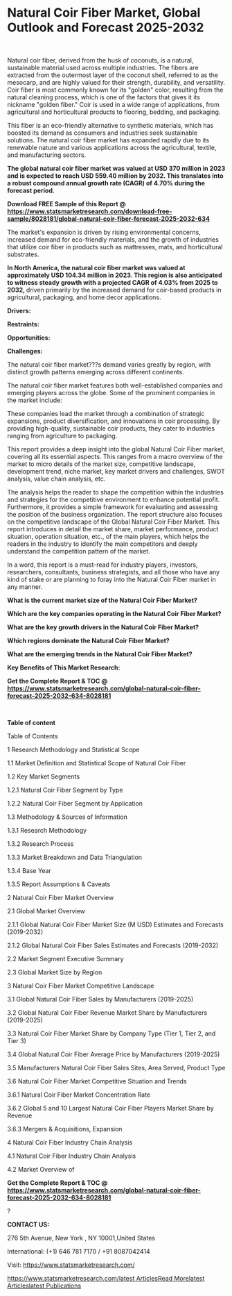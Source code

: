 <h1>Natural Coir Fiber Market, Global Outlook and Forecast 2025-2032</h1><br/><p>Natural coir fiber, derived from the husk of coconuts, is a natural, sustainable material used across multiple industries. The fibers are extracted from the outermost layer of the coconut shell, referred to as the mesocarp, and are highly valued for their strength, durability, and versatility. Coir fiber is most commonly known for its "golden" color, resulting from the natural cleaning process, which is one of the factors that gives it its nickname "golden fiber." Coir is used in a wide range of applications, from agricultural and horticultural products to flooring, bedding, and packaging.</p>
 
 
 
 <p>This fiber is an eco-friendly alternative to synthetic materials, which has boosted its demand as consumers and industries seek sustainable solutions. The natural coir fiber market has expanded rapidly due to its renewable nature and various applications across the agricultural, textile, and manufacturing sectors.</p>
 
 
 
 <p><strong>The global natural coir fiber market was valued at USD 370 million in 2023 and is expected to reach USD 559.40 million by 2032. This translates into a robust compound annual growth rate (<strong>CAGR</strong>) of 4.70% during the forecast period. </strong></p>
 
 
 
 <p><strong>Download FREE Sample of this Report @ <a href="https://www.statsmarketresearch.com/download-free-sample/8028181/global-natural-coir-fiber-forecast-2025-2032-634">https://www.statsmarketresearch.com/download-free-sample/8028181/global-natural-coir-fiber-forecast-2025-2032-634</a></strong></p>
 
 
 
 <p>The market&#39;s expansion is driven by rising environmental concerns, increased demand for eco-friendly materials, and the growth of industries that utilize coir fiber in products such as mattresses, mats, and horticultural substrates.</p>
 
 
 
 <p><strong>In North America, the natural coir fiber market was valued at approximately USD 104.34 million in 2023. This region is also anticipated to witness steady growth with a projected <strong>CAGR</strong> of 4.03% from 2025 to 2032, </strong>driven primarily by the increased demand for coir-based products in agricultural, packaging, and home decor applications.</p>
 
 
 
 <p><strong>Drivers:</strong></p>
 
 
 
 <p><strong>Restraints:</strong></p>
 
 
 
 <p><strong>Opportunities:</strong></p>
 
 
 
 <p><strong>Challenges:</strong></p>
 
 
 
 <p>The natural coir fiber market???s demand varies greatly by region, with distinct growth patterns emerging across different continents.</p>
 
 
 
 <p>The natural coir fiber market features both well-established companies and emerging players across the globe. Some of the prominent companies in the market include:</p>
 
 
 
 <p>These companies lead the market through a combination of strategic expansions, product diversification, and innovations in coir processing. By providing high-quality, sustainable coir products, they cater to industries ranging from agriculture to packaging.</p>
 
 
 
 <p>This report provides a deep insight into the global Natural Coir Fiber market, covering all its essential aspects. This ranges from a macro overview of the market to micro details of the market size, competitive landscape, development trend, niche market, key market drivers and challenges, SWOT analysis, value chain analysis, etc.</p>
 
 
 
 <p>The analysis helps the reader to shape the competition within the industries and strategies for the competitive environment to enhance potential profit. Furthermore, it provides a simple framework for evaluating and assessing the position of the business organization. The report structure also focuses on the competitive landscape of the Global Natural Coir Fiber Market. This report introduces in detail the market share, market performance, product situation, operation situation, etc., of the main players, which helps the readers in the industry to identify the main competitors and deeply understand the competition pattern of the market.</p>
 
 
 
 <p>In a word, this report is a must-read for industry players, investors, researchers, consultants, business strategists, and all those who have any kind of stake or are planning to foray into the Natural Coir Fiber market in any manner.</p>
 
 
 
 <p><strong>What is the current market size of the Natural Coir Fiber Market?</strong></p>
 
 
 
 <p><strong>Which are the key companies operating in the Natural Coir Fiber Market?</strong></p>
 
 
 
 <p><strong>What are the key growth drivers in the Natural Coir Fiber Market?</strong></p>
 
 
 
 <p><strong>Which regions dominate the Natural Coir Fiber Market?</strong></p>
 
 
 
 <p><strong>What are the emerging trends in the Natural Coir Fiber Market?</strong></p>
 
 
 
 <p><strong>Key Benefits of This Market Research:</strong></p>
 
 
 
 <div><b>Get the Complete Report & TOC @ <a href="https://www.statsmarketresearch.com/global-natural-coir-fiber-forecast-2025-2032-634-8028181">https://www.statsmarketresearch.com/global-natural-coir-fiber-forecast-2025-2032-634-8028181</a></b></div>
 
 
 
 <p><br />
 
 <b>Table of content</b></p>
 
 
 
 <p>Table of Contents<br />
 
 1 Research Methodology and Statistical Scope<br />
 
 1.1 Market Definition and Statistical Scope of Natural Coir Fiber<br />
 
 1.2 Key Market Segments<br />
 
 1.2.1 Natural Coir Fiber Segment by Type<br />
 
 1.2.2 Natural Coir Fiber Segment by Application<br />
 
 1.3 Methodology & Sources of Information<br />
 
 1.3.1 Research Methodology<br />
 
 1.3.2 Research Process<br />
 
 1.3.3 Market Breakdown and Data Triangulation<br />
 
 1.3.4 Base Year<br />
 
 1.3.5 Report Assumptions & Caveats<br />
 
 2 Natural Coir Fiber Market Overview<br />
 
 2.1 Global Market Overview<br />
 
 2.1.1 Global Natural Coir Fiber Market Size (M USD) Estimates and Forecasts (2019-2032)<br />
 
 2.1.2 Global Natural Coir Fiber Sales Estimates and Forecasts (2019-2032)<br />
 
 2.2 Market Segment Executive Summary<br />
 
 2.3 Global Market Size by Region<br />
 
 3 Natural Coir Fiber Market Competitive Landscape<br />
 
 3.1 Global Natural Coir Fiber Sales by Manufacturers (2019-2025)<br />
 
 3.2 Global Natural Coir Fiber Revenue Market Share by Manufacturers (2019-2025)<br />
 
 3.3 Natural Coir Fiber Market Share by Company Type (Tier 1, Tier 2, and Tier 3)<br />
 
 3.4 Global Natural Coir Fiber Average Price by Manufacturers (2019-2025)<br />
 
 3.5 Manufacturers Natural Coir Fiber Sales Sites, Area Served, Product Type<br />
 
 3.6 Natural Coir Fiber Market Competitive Situation and Trends<br />
 
 3.6.1 Natural Coir Fiber Market Concentration Rate<br />
 
 3.6.2 Global 5 and 10 Largest Natural Coir Fiber Players Market Share by Revenue<br />
 
 3.6.3 Mergers & Acquisitions, Expansion<br />
 
 4 Natural Coir Fiber Industry Chain Analysis<br />
 
 4.1 Natural Coir Fiber Industry Chain Analysis<br />
 
 4.2 Market Overview of</p>
 
 
 
 <div><b>Get the Complete Report & TOC @ <a href="https://www.statsmarketresearch.com/global-natural-coir-fiber-forecast-2025-2032-634-8028181">https://www.statsmarketresearch.com/global-natural-coir-fiber-forecast-2025-2032-634-8028181</a></b></div>
 
 
 
 <p>? </p>
 
 
 
 <p><b>CONTACT US:</b><br />
 
 276 5th Avenue, New York , NY 10001,United States<br />
 
 International: (+1) 646 781 7170 / +91 8087042414<br />
 
 Visit: <a href="https://www.statsmarketresearch.com/">https://www.statsmarketresearch.com/</a><br />
 
 <a href="https://gyeongbokgung.com">https://www.statsmarketresearch.com/</a><a href="https://hallyeomaritime.com">latest Articles</a><a href="https://jingwansa.com">Read More</a><a href="https://nguoiviet.jp/">latest Articles</a><a href="https://www.intelmarketresearch.com/">latest Publications</a></p>